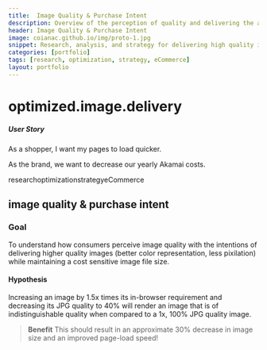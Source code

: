 ```yaml
---
title:  Image Quality & Purchase Intent
description: Overview of the perception of quality and delivering the appropriate quality image based on a customers liklihood to purchase
header: Image Quality & Purchase Intent
image: coianac.github.io/img/proto-1.jpg
snippet: Research, analysis, and strategy for delivering high quality images without bloating image size
categories: [portfolio]
tags: [research, optimization, strategy, eCommerce]
layout: portfolio
---
```


<h1>optimized.image.delivery</h1>
<div class="block">
<h5>User Story</h5>
<p>As a shopper, I want my pages to load quicker.</p>
<p>As the brand, we want to decrease our yearly Akamai costs.</p>
</div>
<pill>research</pill><pill>optimization</pill><pill>strategy</pill><pill>eCommerce</pill>
<h2>image quality & purchase intent</h2>
<h3>Goal</h3>
<p>To understand how consumers perceive image quality with the intentions of delivering higher quality images (better color representation, less pixilation) while maintaining a cost sensitive image file size.</p>
<h4>Hypothesis</h4>
<p>Increasing an image by 1.5x times its in-browser requirement and decreasing its JPG quality to 40% will render an image that is of indistinguishable quality when compared to a 1x, 100% JPG quality image.</p>
<blockquote><b>Benefit</b> This should result in an approximate 30% decrease in image size and an improved page-load speed!</blockquote>

